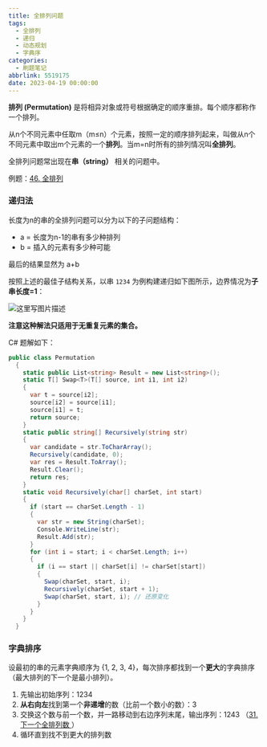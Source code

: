 ```yaml
---
title: 全排列问题
tags:
  - 全排列
  - 递归
  - 动态规划
  - 字典序
categories:
  - 刷题笔记
abbrlink: 5519175
date: 2023-04-19 00:00:00
---
```


**排列 (Permutation)** 是将相异对象或符号根据确定的顺序重排。每个顺序都称作一个排列。

从n个不同元素中任取m（m≤n）个元素，按照一定的顺序排列起来，叫做从n个不同元素中取出m个元素的一个**排列**。当m=n时所有的排列情况叫**全排列**。

全排列问题常出现在**串（string）** 相关的问题中。

例题：[46. 全排列](https://leetcode.cn/problems/permutations/)

<!-- more -->

### 递归法

长度为n的串的全排列问题可以分为以下的子问题结构：

- a = 长度为n-1的串有多少种排列
- b = 插入的元素有多少种可能

最后的结果显然为 a+b

按照上述的最佳子结构关系，以串 `1234` 为例构建递归如下图所示，边界情况为**子串长度=1**：

![这里写图片描述](https://picgo-1308055782.cos.ap-chengdu.myqcloud.com/picgo-new/202304191331027.jpeg)

**注意这种解法只适用于无重复元素的集合。**

C# 题解如下：

```csharp
public class Permutation
  {
    static public List<string> Result = new List<string>();
    static T[] Swap<T>(T[] source, int i1, int i2)
    {
      var t = source[i2];
      source[i2] = source[i1];
      source[i1] = t;
      return source;
    }
    static public string[] Recursively(string str)
    {
      var candidate = str.ToCharArray();
      Recursively(candidate, 0);
      var res = Result.ToArray();
      Result.Clear();
      return res;
    }
    static void Recursively(char[] charSet, int start)
    {
      if (start == charSet.Length - 1)
      {
        var str = new String(charSet);
        Console.WriteLine(str);
        Result.Add(str);
      }
      for (int i = start; i < charSet.Length; i++)
      {
        if (i == start || charSet[i] != charSet[start])
        {
          Swap(charSet, start, i);
          Recursively(charSet, start + 1);
          Swap(charSet, start, i); // 还原变化
        }
      }
    }
  }
```

### 字典排序

设最初的串的元素字典顺序为 {1, 2, 3, 4}，每次排序都找到一个**更大**的字典排序（最大排列的下一个是最小排列）。

1. 先输出初始序列：1234
2. **从右向左**找到第一个**非递增**的数（比前一个数小的数）：3
3. 交换这个数与前一个数，并一路移动到右边序列末尾，输出序列：1243  （[31. 下一个全排列数 ](https://leetcode.cn/problems/next-permutation/)）
4. 循环直到找不到更大的排列数